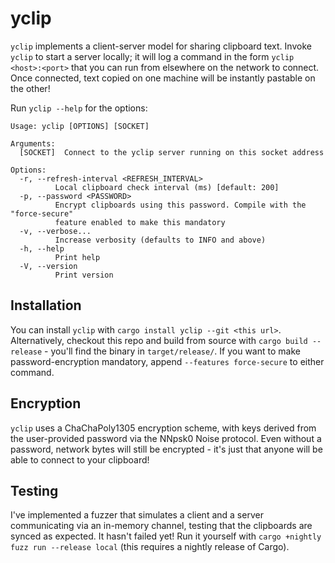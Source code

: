 # yclip

`yclip` implements a client-server model for sharing clipboard text. Invoke `yclip` to start a server locally; it will log a command in the form `yclip <host>:<port>` that you can run from elsewhere on the network to connect. Once connected, text copied on one machine will be instantly pastable on the other!

Run `yclip --help` for the options: 
```
Usage: yclip [OPTIONS] [SOCKET]

Arguments:
  [SOCKET]  Connect to the yclip server running on this socket address

Options:
  -r, --refresh-interval <REFRESH_INTERVAL>
          Local clipboard check interval (ms) [default: 200]
  -p, --password <PASSWORD>
          Encrypt clipboards using this password. Compile with the "force-secure"
          feature enabled to make this mandatory
  -v, --verbose...
          Increase verbosity (defaults to INFO and above)
  -h, --help
          Print help
  -V, --version
          Print version
```

## Installation

You can install `yclip` with `cargo install yclip --git <this url>`. Alternatively, checkout this repo and build from source with `cargo build --release` - you'll find the binary in `target/release/`. If you want to make password-encryption mandatory, append `--features force-secure` to either command.

## Encryption

`yclip` uses a ChaChaPoly1305 encryption scheme, with keys derived from the user-provided password via the NNpsk0 Noise protocol. Even without a password, network bytes will still be encrypted - it's just that anyone will be able to connect to your clipboard!

## Testing

I've implemented a fuzzer that simulates a client and a server communicating via an in-memory channel, testing that the clipboards are synced as expected. It hasn't failed yet! Run it yourself with `cargo +nightly fuzz run --release local` (this requires a nightly release of Cargo).

